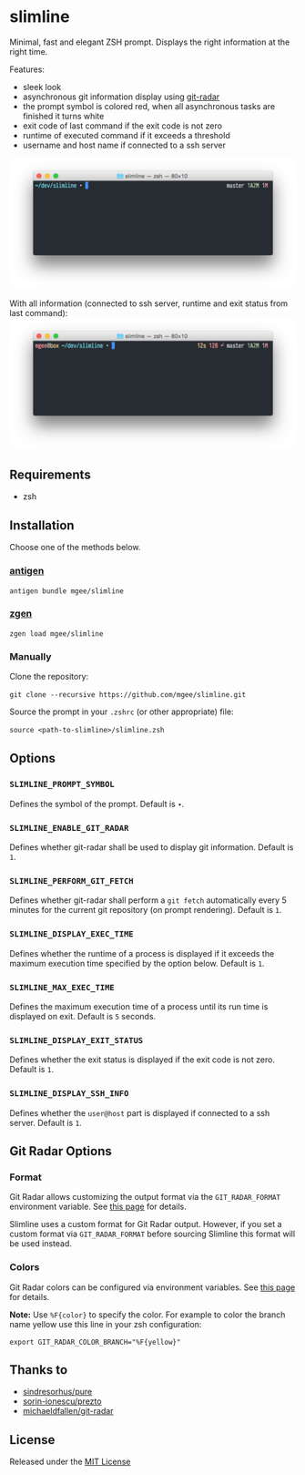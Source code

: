 # slimline

Minimal, fast and elegant ZSH prompt. Displays the right information at the right time.

Features:
- sleek look
- asynchronous git information display using [git-radar](https://github.com/michaeldfallen/git-radar)
- the prompt symbol is colored red, when all asynchronous tasks are finished it turns white
- exit code of last command if the exit code is not zero
- runtime of executed command if it exceeds a threshold
- username and host name if connected to a ssh server

![](screenshot.png)

With all information (connected to ssh server, runtime and exit status from last command):
![](screenshot_full.png)

## Requirements

* zsh

## Installation

Choose one of the methods below.

### [antigen](https://github.com/zsh-users/antigen)

```
antigen bundle mgee/slimline
```

### [zgen](https://github.com/tarjoilija/zgen)

```
zgen load mgee/slimline
```

### Manually

Clone the repository:

```git clone --recursive https://github.com/mgee/slimline.git```

Source the prompt in your `.zshrc` (or other appropriate) file:

```source <path-to-slimline>/slimline.zsh```

## Options

### `SLIMLINE_PROMPT_SYMBOL`

Defines the symbol of the prompt. Default is `∙`.

### `SLIMLINE_ENABLE_GIT_RADAR`

Defines whether git-radar shall be used to display git information. Default is `1`.

### `SLIMLINE_PERFORM_GIT_FETCH`

Defines whether git-radar shall perform a `git fetch` automatically every 5 minutes for the current git repository (on prompt rendering). Default is `1`.

### `SLIMLINE_DISPLAY_EXEC_TIME`

Defines whether the runtime of a process is displayed if it exceeds the maximum execution time specified by the option below. Default is `1`.

### `SLIMLINE_MAX_EXEC_TIME`

Defines the maximum execution time of a process until its run time is displayed on exit. Default is `5` seconds.

### `SLIMLINE_DISPLAY_EXIT_STATUS`

Defines whether the exit status is displayed if the exit code is not zero. Default is `1`.

### `SLIMLINE_DISPLAY_SSH_INFO`

Defines whether the `user@host` part is displayed if connected to a ssh server. Default is `1`.

## Git Radar Options

### Format

Git Radar allows customizing the output format via the `GIT_RADAR_FORMAT` environment variable.
See [this page](https://github.com/michaeldfallen/git-radar/blob/47addd8b811e77f3be815fea56bcaeddd89edea0/README.md#customise-your-prompt) for details.

Slimline uses a custom format for Git Radar output. However, if you set a custom
format via `GIT_RADAR_FORMAT` before sourcing Slimline this format will be used instead.

### Colors

Git Radar colors can be configured via environment variables.
See [this page](https://github.com/michaeldfallen/git-radar/blob/47addd8b811e77f3be815fea56bcaeddd89edea0/README.md#configuring-colours) for details.

**Note:** Use `%F{color}` to specify the color.
For example to color the branch name yellow use this line in your zsh configuration:
```shell
export GIT_RADAR_COLOR_BRANCH="%F{yellow}"
```

## Thanks to

- [sindresorhus/pure](https://github.com/sindresorhus/pure)
- [sorin-ionescu/prezto](https://github.com/sorin-ionescu/prezto.git)
- [michaeldfallen/git-radar](https://github.com/michaeldfallen/git-radar)

## License

Released under the [MIT License](LICENSE)
